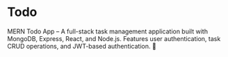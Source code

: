 # Todo
MERN Todo App – A full-stack task management application built with MongoDB, Express, React, and Node.js. Features user authentication, task CRUD operations, and JWT-based authentication. 🚀
